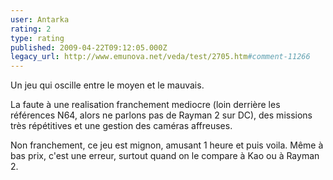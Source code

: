 ```yaml
---
user: Antarka
rating: 2
type: rating
published: 2009-04-22T09:12:05.000Z
legacy_url: http://www.emunova.net/veda/test/2705.htm#comment-11266
---
```

Un jeu qui oscille entre le moyen et le mauvais.

La faute à une realisation franchement mediocre (loin derrière les références N64, alors ne parlons pas de Rayman 2 sur DC), des missions très répétitives et une gestion des caméras affreuses.

Non franchement, ce jeu est mignon, amusant 1 heure et puis voila. Même à bas prix, c'est une erreur, surtout quand on le compare à Kao ou à Rayman 2\.